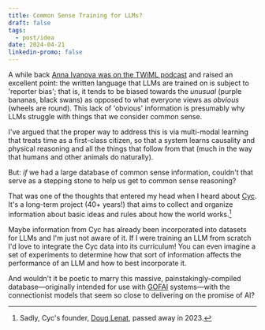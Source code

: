 ```yaml
---
title: Common Sense Training for LLMs?
draft: false
tags:
  - post/idea
date: 2024-04-21
linkedin-promo: false
---
```

A while back [Anna Ivanova was on the TWiML podcast](https://twimlai.com/podcast/twimlai/does-chatgpt-think-a-cognitive-neuroscience-perspective/) and raised an excellent point: the written language that LLMs are trained on is subject to 'reporter bias'; that is, it tends to be biased towards the *unusual* (purple bananas, black swans) as opposed to what everyone views as *obvious* (wheels are round). This lack of 'obvious' information is presumably why LLMs struggle with things that we consider common sense.

I've argued that the proper way to address this is via multi-modal learning that treats time as a first-class citizen, so that a system learns causality and physical reasoning and all the things that follow from that (much in the way that humans and other animals do naturally).

But: *if* we had a large database of common sense information, couldn't that serve as a stepping stone to help us get to common sense reasoning?

That was one of the thoughts that entered my head when I heard about [Cyc](https://en.wikipedia.org/wiki/Cyc). It's a long-term project (40+ years!) that aims to collect and organize information about basic ideas and rules about how the world works.[^1]

Maybe information from Cyc has already been incorporated into datasets for LLMs and I'm just not aware of it. If I were training an LLM from scratch I'd love to integrate the Cyc data into its curriculum! You can even imagine a set of experiments to determine how that sort of information affects the performance of an LLM and how to best incorporate it.

And wouldn't it be poetic to marry this massive, painstakingly-compiled database—originally intended for use with [GOFAI](https://en.wikipedia.org/wiki/GOFAI) systems—with the connectionist models that seem so close to delivering on the promise of AI?

[^1]: Sadly, Cyc's founder, [Doug Lenat](https://en.wikipedia.org/wiki/Douglas_Lenat), passed away in 2023.